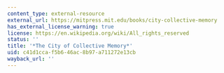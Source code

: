 ```yaml
---
content_type: external-resource
external_url: https://mitpress.mit.edu/books/city-collective-memory
has_external_license_warning: true
license: https://en.wikipedia.org/wiki/All_rights_reserved
status: ''
title: '*The City of Collective Memory*'
uid: c41d1cca-f5b6-46ac-8b97-a711272e13cb
wayback_url: ''
---
```

